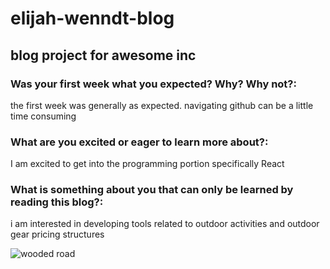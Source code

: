 # elijah-wenndt-blog
## blog project for awesome inc
### Was your first week what you expected? Why? Why not?:
the first week was generally as expected. navigating github can be a little time consuming
### What are you excited or eager to learn more about?:
I am excited to get into the programming portion specifically React
### What is something about you that can only be learned by reading this blog?:
i am interested in developing tools related to outdoor activities and outdoor gear pricing structures 


![wooded road](elijahwenndt.github.io/img/pexels-holiho-1112186.jpg)
